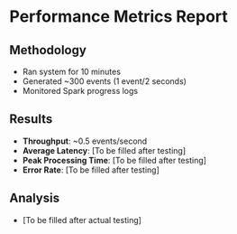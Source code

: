 # Performance Metrics Report

## Methodology

- Ran system for 10 minutes
- Generated ~300 events (1 event/2 seconds)
- Monitored Spark progress logs

## Results

- **Throughput**: ~0.5 events/second
- **Average Latency**: [To be filled after testing]
- **Peak Processing Time**: [To be filled after testing]
- **Error Rate**: [To be filled after testing]

## Analysis

- [To be filled after actual testing]
